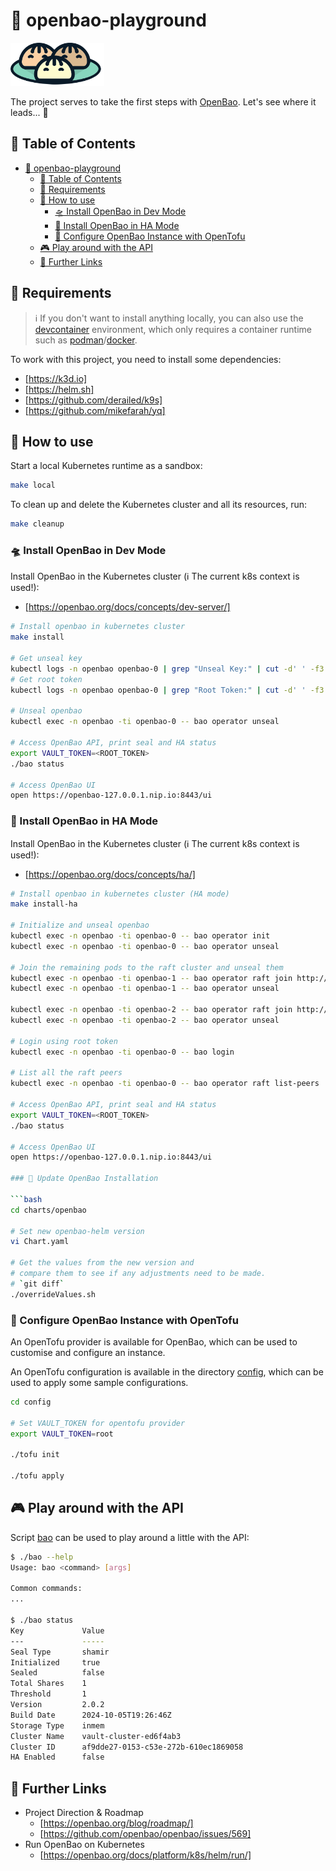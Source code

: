 # 🥟 openbao-playground

<img src="assets/openbao.svg" alt="OpenBao Logo" style="width: 150px;">

The project serves to take the first steps with [OpenBao](https://openbao.org/). Let's see where it leads... 🥳

## 📖 Table of Contents

- [🥟 openbao-playground](#-openbao-playground)
  - [📖 Table of Contents](#-table-of-contents)
  - [📌 Requirements](#-requirements)
  - [🌱 How to use](#-how-to-use)
    - [🛸 Install OpenBao in Dev Mode](#-install-openbao-in-dev-mode)
    - [🚀 Install OpenBao in HA Mode](#-install-openbao-in-ha-mode)
    - [🔧 Configure OpenBao Instance with OpenTofu](#-configure-openbao-instance-with-opentofu)
  - [🎮 Play around with the API](#-play-around-with-the-api)
  - [🔗 Further Links](#-further-links)

## 📌 Requirements

> ℹ️ If you don't want to install anything locally, you can also use the [devcontainer](.devcontainer/devcontainer.json) environment, which only requires a container runtime such as [podman](https://podman.io/)/[docker](https://docker.com).

To work with this project, you need to install some dependencies:

- [https://k3d.io]
- [https://helm.sh]
- [https://github.com/derailed/k9s]
- [https://github.com/mikefarah/yq]

## 🌱 How to use

Start a local Kubernetes runtime as a sandbox:

```bash
make local
```

To clean up and delete the Kubernetes cluster and all its resources, run:

```bash
make cleanup
```

### 🛸 Install OpenBao in Dev Mode

Install OpenBao in the Kubernetes cluster (ℹ️ The current k8s context is used!):

- [https://openbao.org/docs/concepts/dev-server/]

```bash
# Install openbao in kubernetes cluster
make install

# Get unseal key
kubectl logs -n openbao openbao-0 | grep "Unseal Key:" | cut -d' ' -f3
# Get root token
kubectl logs -n openbao openbao-0 | grep "Root Token:" | cut -d' ' -f3

# Unseal openbao
kubectl exec -n openbao -ti openbao-0 -- bao operator unseal

# Access OpenBao API, print seal and HA status
export VAULT_TOKEN=<ROOT_TOKEN>
./bao status

# Access OpenBao UI
open https://openbao-127.0.0.1.nip.io:8443/ui
```

### 🚀 Install OpenBao in HA Mode

Install OpenBao in the Kubernetes cluster (ℹ️ The current k8s context is used!):

- [https://openbao.org/docs/concepts/ha/]

```bash
# Install openbao in kubernetes cluster (HA mode)
make install-ha

# Initialize and unseal openbao
kubectl exec -n openbao -ti openbao-0 -- bao operator init
kubectl exec -n openbao -ti openbao-0 -- bao operator unseal

# Join the remaining pods to the raft cluster and unseal them
kubectl exec -n openbao -ti openbao-1 -- bao operator raft join http://openbao-0.openbao-internal:8200
kubectl exec -n openbao -ti openbao-1 -- bao operator unseal

kubectl exec -n openbao -ti openbao-2 -- bao operator raft join http://openbao-0.openbao-internal:8200
kubectl exec -n openbao -ti openbao-2 -- bao operator unseal

# Login using root token
kubectl exec -n openbao -ti openbao-0 -- bao login

# List all the raft peers
kubectl exec -n openbao -ti openbao-0 -- bao operator raft list-peers

# Access OpenBao API, print seal and HA status
export VAULT_TOKEN=<ROOT_TOKEN>
./bao status

# Access OpenBao UI
open https://openbao-127.0.0.1.nip.io:8443/ui

### 🧽 Update OpenBao Installation

```bash
cd charts/openbao

# Set new openbao-helm version
vi Chart.yaml

# Get the values from the new version and
# compare them to see if any adjustments need to be made.
# `git diff`
./overrideValues.sh
```

### 🔧 Configure OpenBao Instance with OpenTofu

An OpenTofu provider is available for OpenBao, which can be used to customise and configure an instance.

An OpenTofu configuration is available in the directory [config](./config/), which can be used to apply some sample configurations.

```bash
cd config

# Set VAULT_TOKEN for opentofu provider
export VAULT_TOKEN=root

./tofu init

./tofu apply
```

## 🎮 Play around with the API

Script [bao](./bao) can be used to play around a little with the API:

```bash
$ ./bao --help
Usage: bao <command> [args]

Common commands:
...

$ ./bao status
Key             Value
---             -----
Seal Type       shamir
Initialized     true
Sealed          false
Total Shares    1
Threshold       1
Version         2.0.2
Build Date      2024-10-05T19:26:46Z
Storage Type    inmem
Cluster Name    vault-cluster-ed6f4ab3
Cluster ID      af9dde27-0153-c53e-272b-610ec1869058
HA Enabled      false
```

## 🔗 Further Links

- Project Direction & Roadmap
  - [https://openbao.org/blog/roadmap/]
  - [https://github.com/openbao/openbao/issues/569]
- Run OpenBao on Kubernetes
  - [https://openbao.org/docs/platform/k8s/helm/run/]
